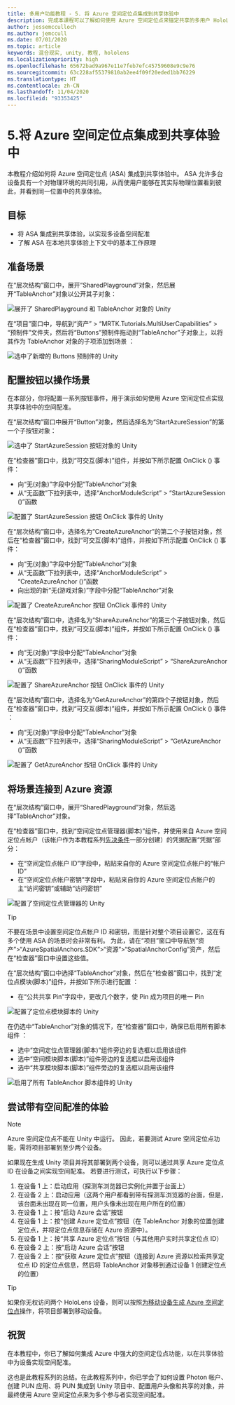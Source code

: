 ```yaml
---
title: 多用户功能教程 - 5. 将 Azure 空间定位点集成到共享体验中
description: 完成本课程可以了解如何使用 Azure 空间定位点来锚定共享的多用户 HoloLens 2 应用程序中的对象。
author: jessemcculloch
ms.author: jemccull
ms.date: 07/01/2020
ms.topic: article
keywords: 混合现实, unity, 教程, hololens
ms.localizationpriority: high
ms.openlocfilehash: 65672bad9a967e11e7feb7efc45759608e9c9e76
ms.sourcegitcommit: 63c228af55379810ab2ee4f09f20eded1bb76229
ms.translationtype: HT
ms.contentlocale: zh-CN
ms.lasthandoff: 11/04/2020
ms.locfileid: "93353425"
---
```

# <a name="5-integrating-azure-spatial-anchors-into-a-shared-experience"></a>5.将 Azure 空间定位点集成到共享体验中

本教程介绍如何将 Azure 空间定位点 (ASA) 集成到共享体验中。 ASA 允许多台设备具有一个对物理环境的共同引用，从而使用户能够在其实际物理位置看到彼此，并看到同一位置中的共享体验。

## <a name="objectives"></a>目标

* 将 ASA 集成到共享体验，以实现多设备空间配准
* 了解 ASA 在本地共享体验上下文中的基本工作原理

## <a name="preparing-the-scene"></a>准备场景

在“层次结构”窗口中，展开“SharedPlayground”对象，然后展开“TableAnchor”对象以公开其子对象：

![展开了 SharedPlayground 和 TableAnchor 对象的 Unity](images/mr-learning-sharing/sharing-05-section1-step1-1.png)

在“项目”窗口中，导航到“资产” > “MRTK.Tutorials.MultiUserCapabilities” > “预制件”文件夹，然后将“Buttons”预制件拖动到“TableAnchor”子对象上，以将其作为 TableAnchor 对象的子项添加到场景    ：

![选中了新增的 Buttons 预制件的 Unity](images/mr-learning-sharing/sharing-05-section1-step1-2.png)

## <a name="configuring-the-buttons-to-operate-the-scene"></a>配置按钮以操作场景

在本部分，你将配置一系列按钮事件，用于演示如何使用 Azure 空间定位点实现共享体验中的空间配准。

在“层次结构”窗口中展开“Button”对象，然后选择名为“StartAzureSession”的第一个子按钮对象： 

![选中了 StartAzureSession 按钮对象的 Unity](images/mr-learning-sharing/sharing-05-section2-step1-1.png)

在“检查器”窗口中，找到“可交互(脚本)”组件，并按如下所示配置 OnClick () 事件：

* 向“无(对象)”字段中分配“TableAnchor”对象 
* 从“无函数”下拉列表中，选择“AnchorModuleScript” > “StartAzureSession ()”函数  

![配置了 StartAzureSession 按钮 OnClick 事件的 Unity](images/mr-learning-sharing/sharing-05-section2-step1-2.png)

在“层次结构”窗口中，选择名为“CreateAzureAnchor”的第二个子按钮对象，然后在“检查器”窗口中，找到“可交互(脚本)”组件，并按如下所示配置 OnClick () 事件：

* 向“无(对象)”字段中分配“TableAnchor”对象 
* 从“无函数”下拉列表中，选择“AnchorModuleScript” > “CreateAzureAnchor ()”函数  
* 向出现的新“无(游戏对象)”字段中分配“TableAnchor”对象

![配置了 CreateAzureAnchor 按钮 OnClick 事件的 Unity](images/mr-learning-sharing/sharing-05-section2-step1-3.png)

在“层次结构”窗口中，选择名为“ShareAzureAnchor”的第三个子按钮对象，然后在“检查器”窗口中，找到“可交互(脚本)”组件，并按如下所示配置 OnClick () 事件：

* 向“无(对象)”字段中分配“TableAnchor”对象 
* 从“无函数”下拉列表中，选择“SharingModuleScript” > “ShareAzureAnchor ()”函数  

![配置了 ShareAzureAnchor 按钮 OnClick 事件的 Unity](images/mr-learning-sharing/sharing-05-section2-step1-4.png)

在“层次结构”窗口中，选择名为“GetAzureAnchor”的第四个子按钮对象，然后在“检查器”窗口中，找到“可交互(脚本)”组件，并按如下所示配置 OnClick () 事件  ：

* 向“无(对象)”字段中分配“TableAnchor”对象 
* 从“无函数”下拉列表中，选择“SharingModuleScript” > “GetAzureAnchor ()”函数  

![配置了 GetAzureAnchor 按钮 OnClick 事件的 Unity](images/mr-learning-sharing/sharing-05-section2-step1-5.png)

## <a name="connecting-the-scene-to-the-azure-resource"></a>将场景连接到 Azure 资源

在“层次结构”窗口中，展开“SharedPlayground”对象，然后选择“TableAnchor”对象。

在“检查器”窗口中，找到“空间定位点管理器(脚本)”组件，并使用来自 Azure 空间定位点帐户（该帐户作为本教程系列[先决条件](mr-learning-sharing-01.md#prerequisites)一部分创建）的凭据配置“凭据”部分：

* 在“空间定位点帐户 ID”字段中，粘贴来自你的 Azure 空间定位点帐户的“帐户 ID”
* 在“空间定位点帐户密钥”字段中，粘贴来自你的 Azure 空间定位点帐户的主“访问密钥”或辅助“访问密钥”

![配置了空间定位点管理器的 Unity](images/mr-learning-sharing/sharing-05-section3-step1-1.png)

> [!TIP]
> 不要在场景中设置空间定位点帐户 ID 和密钥，而是针对整个项目设置它，这在有多个使用 ASA 的场景时会非常有利。 为此，请在“项目”窗口中导航到“资产”>“AzureSpatialAnchors.SDK”>“资源”>“SpatialAnchorConfig”资产，然后在“检查器”窗口中设置这些值。

在“层次结构”窗口中选择“TableAnchor”对象，然后在“检查器”窗口中，找到“定位点模块(脚本)”组件，并按如下所示进行配置 ：

* 在“公共共享 Pin”字段中，更改几个数字，使 Pin 成为项目的唯一 Pin

![配置了定位点模块脚本的 Unity](images/mr-learning-sharing/sharing-05-section3-step1-2.png)

在仍选中“TableAnchor”对象的情况下，在“检查器”窗口中，确保已启用所有脚本组件 ：

* 选中“空间定位点管理器(脚本)”组件旁边的复选框以启用该组件
* 选中“空间模块脚本(脚本)”组件旁边的复选框以启用该组件
* 选中“共享模块脚本(脚本)”组件旁边的复选框以启用该组件

![启用了所有 TableAnchor 脚本组件的 Unity](images/mr-learning-sharing/sharing-05-section3-step1-3.png)

## <a name="trying-the-experience-with-spatial-alignment"></a>尝试带有空间配准的体验

> [!NOTE]
> Azure 空间定位点不能在 Unity 中运行。 因此，若要测试 Azure 空间定位点功能，需将项目部署到至少两个设备。

如果现在生成 Unity 项目并将其部署到两个设备，则可以通过共享 Azure 定位点 ID 在设备之间实现空间配准。 若要进行测试，可执行以下步骤：

1. 在设备 1 上：启动应用（探测车浏览器已实例化并置于台面上）
2. 在设备 2 上：启动应用（这两个用户都看到带有探测车浏览器的台面，但是，该台面未出现在同一位置，用户头像未出现在用户所在的位置）
3. 在设备 1 上：按“启动 Azure 会话”按钮
4. 在设备 1 上：按“创建 Azure 定位点”按钮（在 TableAnchor 对象的位置创建定位点，并将定位点信息存储在 Azure 资源中）。
5. 在设备 1 上：按“共享 Azure 定位点”按钮（与其他用户实时共享定位点 ID）
6. 在设备 2 上：按“启动 Azure 会话”按钮
7. 在设备 2 上：按“获取 Azure 定位点”按钮（连接到 Azure 资源以检索共享定位点 ID 的定位点信息，然后将 TableAnchor 对象移到通过设备 1 创建定位点的位置）

> [!TIP]
> 如果你无权访问两个 HoloLens 设备，则可以按照[为移动设备生成 Azure 空间定位点](mr-learning-asa-05.md)操作，将项目部署到移动设备。

## <a name="congratulations"></a>祝贺

在本教程中，你已了解如何集成 Azure 中强大的空间定位点功能，以在共享体验中为设备实现空间配准。

这也是此教程系列的总结。在此教程系列中，你已学会了如何设置 Photon 帐户、创建 PUN 应用、将 PUN 集成到 Unity 项目中、配置用户头像和共享的对象，并最终使用 Azure 空间定位点来为多个参与者实现空间配准。
